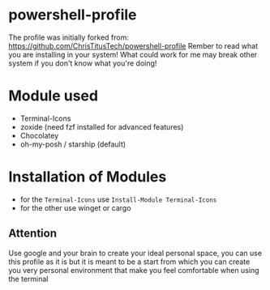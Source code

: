 # powershell-profile
The profile was initially forked from: https://github.com/ChrisTitusTech/powershell-profile
Rember to read what you are installing in your system! What could work for me may break other system if you don't know what you're doing!

# Module used
  - Terminal-Icons
  - zoxide (need fzf installed for advanced features)
  - Chocolatey
  - oh-my-posh / starship (default)

# Installation of Modules
- for the `Terminal-Icons` use `Install-Module Terminal-Icons`
- for the other use winget or cargo

## Attention
Use google and your brain to create your ideal personal space, you can use this profile as it is 
but it is meant to be a start from which you can create you very personal environment that make you feel comfortable when using the terminal
